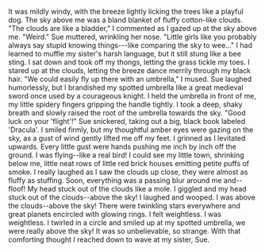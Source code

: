 It was mildly windy, with the breeze lightly licking the trees like a playful dog. The sky above me was a bland blanket of fluffy cotton-like clouds.
"The clouds are like a bladder," I commented as I gazed up at the sky above me.
"Weird." Sue muttered, wrinkling her nose.
"Little girls like you probably always say stupid knowing things---like comparing the sky to wee..."
I had learned to muffle my sister's harsh language, but it still stung like a bee sting. I sat down and took off my thongs, letting the grass tickle my toes.
I stared up at the clouds, letting the breeze dance merrily through my black hair.
"We could easily fly up there with an umbrella," I mused.
Sue laughed humorlessly, but I brandished my spotted umbrella like a great medieval sword once used by a courageous knight.
I held the umbrella in front of me, my little spidery fingers gripping the handle tightly. I took a deep, shaky breath and slowly raised the root of the umbrella towards the sky.
"Good luck on your 'flight'!" Sue snickered, taking out a big, black book labeled 'Dracula'.
I smiled firmly, but my thoughtful amber eyes were gazing on the sky, as a gust of wind gently lifted me off my feet.
I grinned as I levitated upwards.
Every little gust were hands pushing me inch by inch off the ground. I was flying--like a real bird! I could see my little town, shrinking below me, little neat rows of little red brick houses emitting petite puffs of smoke. I really laughed as I saw the clouds up close, they were almost as fluffy as stuffing. Soon, everything was a passing blur around me and--floof!
My head stuck out of the clouds like a mole. I giggled and my head stuck out of the clouds--above the sky!
I laughed and wooped. I was above the clouds--above the sky! There were twinkling stars everywhere and great planets encircled with glowing rings. I felt weightless. I was weightless. I twirled in a circle and smiled up at my spotted umbrella, we were really above the sky! It was so unbelievable, so strange. With that comforting thought I reached down to wave at my sister, Sue.
